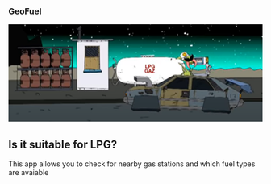 ### GeoFuel
 ![alt text](https://github.com/CptDaniels/GeoFuel/blob/main/readme_background.PNG?raw=true)
## Is it suitable for LPG?
This app allows you to check for nearby gas stations and which fuel types are avaiable
